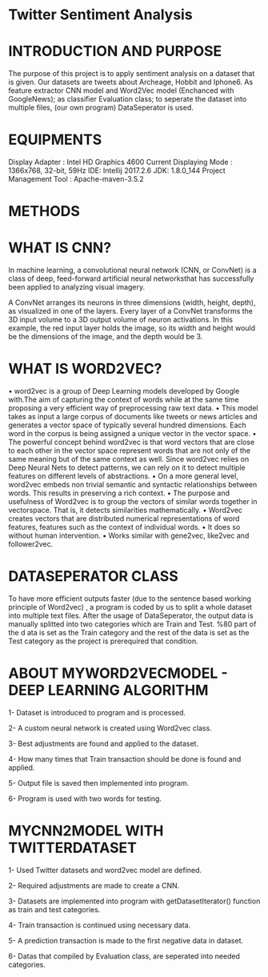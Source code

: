 # Twitter Sentiment Analysis


# INTRODUCTION AND PURPOSE
The purpose of this project is to apply sentiment analysis on a dataset that is given. Our datasets are tweets about  Archeage, Hobbit and
Iphone6. As feature extractor CNN model and Word2Vec model (Enchanced with GoogleNews); as classifier Evaluation class; to seperate the 
dataset into multiple files, (our own program) DataSeperator is used.


# EQUIPMENTS
Display Adapter : Intel HD Graphics 4600 
Current Displaying Mode : 1366x768, 32-bit, 59Hz
IDE: Intellij 2017.2.6
JDK: 1.8.0_144
Project Management Tool : Apache-maven-3.5.2 


# METHODS


# WHAT IS CNN?	

In machine learning, a convolutional neural network (CNN, or ConvNet) is a class of deep, feed-forward artificial neural networksthat 
has 
successfully been applied to analyzing visual imagery.

A ConvNet arranges its neurons in three dimensions (width, height, depth), as visualized in one of the layers. Every layer of a ConvNet 
transforms the 3D input volume to a 3D output volume of neuron activations. In this example, the red input layer holds the image, so its 
width and height would be the dimensions of the image, and the depth would be 3.


# WHAT IS WORD2VEC?

•	word2vec is a group of Deep Learning models developed by Google with.The aim of capturing the context of words while at the same time 
proposing a very efficient way of preprocessing raw text data. 
•	This model takes as input a large corpus of documents like tweets or news articles and generates a vector space of typically several 
hundred dimensions. Each word in the corpus is being assigned a unique vector in the vector space. 
•	The powerful concept behind word2vec is that word vectors that are close to each other in the vector space represent words that are 
not only of the same meaning but of the same context as well. Since word2vec relies on Deep Neural Nets to detect patterns, we can rely 
on it to detect multiple features on different levels of abstractions. 
•	On a more general level, word2vec embeds non trivial semantic and syntactic relationships between words. This results in preserving a 
rich context. 
•	The purpose and usefulness of Word2vec is to group the vectors of similar words together in vectorspace. That is, it detects 
similarities mathematically. 
•	Word2vec creates vectors that are distributed numerical representations of word features, features such as the context of individual 
words. 
•	It does so without human intervention. 
•	Works similar with gene2vec, like2vec and follower2vec.



# DATASEPERATOR CLASS

To have more efficient outputs faster (due to the sentence based working principle of Word2vec) , a program is coded by us to split a 
whole dataset into multiple text files.
After the usage of DataSeperator, the output data is manually splitted into two categories which are Train and Test. %80 part of the d
ata is set as the Train category and the rest of  the data is set as the Test category as the project is prerequired that condition. 


# ABOUT MYWORD2VECMODEL - DEEP LEARNING ALGORITHM

1-	Dataset is introduced to program and is processed. 

2-	A custom neural network is created using Word2vec class.

3-	Best adjustments are found and applied to the dataset.

4-	How many times that Train transaction should be done is found and applied.

5-	Output file is saved then implemented into program.

6-	Program is used with two words for testing.


# MYCNN2MODEL WITH TWITTERDATASET

1-	Used Twitter datasets and word2vec model are defined.

2-	Required adjustments are made to create a CNN.

3-	Datasets are implemented into program with getDatasetIterator() function as train and test categories.

4-	Train transaction is continued  using necessary data.

5-	A prediction transaction is made to the first negative data in dataset. 

6-	Datas that compiled by Evaluation class, are seperated into needed categories.

